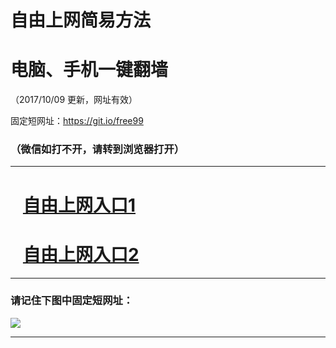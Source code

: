 ﻿# 自由上网简易方法

# 电脑、手机一键翻墙

（2017/10/09 更新，网址有效）

固定短网址：https://git.io/free99

### （微信如打不开，请转到浏览器打开）


***





# &nbsp;&nbsp; <a href="http://ft959325080.fwq-tz-1001.info/fwqtz01.html?t=100900127643 " target="_blank">自由上网入口1</a>
# &nbsp;&nbsp; <a href="http://ft258213102.fwq-tz-1002.info/fwqtz02.html?t=100900112216 " target="_blank">自由上网入口2</a>
***

### 请记住下图中固定短网址：

<img src="https://s3-us-west-2.amazonaws.com/fwq-1001/yjfq-20170905okok.png" /> 


***


